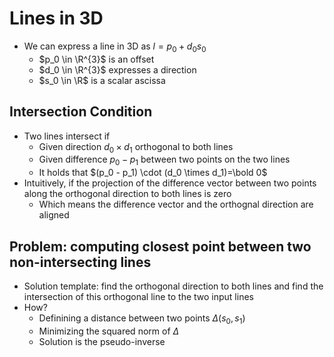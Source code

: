 # Lines in 3D

- We can express a line in 3D as $l=p_0+d_0s_0$
  - $p_0 \in \R^{3}$ is an offset
  - $d_0 \in \R^{3}$ expresses a direction
  - $s_0 \in \R$ is a scalar ascissa

## Intersection Condition

- Two lines intersect if
  - Given direction $d_0 \times d_1$ orthogonal to both lines
  - Given difference $p_0 - p_1$ between two points on the two lines
  - It holds that $(p_0 - p_1) \cdot (d_0 \times d_1)=\bold 0$
- Intuitively, if the projection of the difference vector between two points along the orthogonal direction to both lines is zero
  - Which means the difference vector and the orthognal direction are aligned

## Problem: computing closest point between two non-intersecting lines

- Solution template: find the orthogonal direction to both lines and find the intersection of this orthogonal line to the two input lines
- How?
  - Definining a distance between two points $\Delta(s_0,s_1)$
  - Minimizing the squared norm of $\Delta$
  - Solution is the pseudo-inverse
